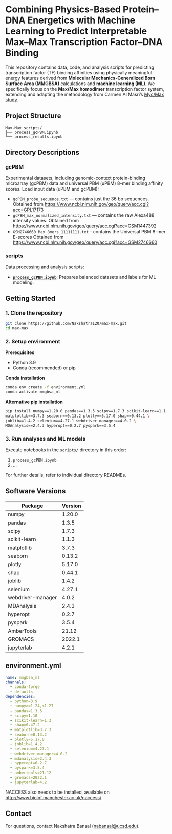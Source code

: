 # Combining Physics-Based Protein–DNA Energetics with Machine Learning to Predict Interpretable Max–Max Transcription Factor–DNA Binding

This repository contains data, code, and analysis scripts for predicting transcription factor (TF) binding affinities using physically meaningful energy features derived from **Molecular Mechanics-Generalized Born Surface Area (MMGBSA)** calculations and **machine learning (ML)**.
We specifically focus on the **Max/Max homodimer** transcription factor system, extending and adapting the methodology from Carmen Al Masri’s [Myc/Max study](https://github.com/calmasri7/ML-Protein-DNA-Binding-Affinity).

## Project Structure

```
Max-Max_scripts/
├── process_gcPBM.ipynb
└── process_results.ipynb
```

## Directory Descriptions

### gcPBM

Experimental datasets, including genomic-context protein-binding microarray (gcPBM) data and universal PBM (uPBM) 8-mer binding affinity scores.
Load input data (uPBM and gcPBM): 
- `gcPBM_probe_sequence.txt` — contains just the 36 bp sequences.
Obtained from https://www.ncbi.nlm.nih.gov/geo/query/acc.cgi?acc=GPL17173
- `gcPBM_max_normalized_intensity.txt` — contains the raw Alexa488 intensity values.
Obtained from https://www.ncbi.nlm.nih.gov/geo/query/acc.cgi?acc=GSM1447392
- `GSM2746660_Max_8mers_11111111.txt` - contains the Universal PBM 8-mer E-scores
Obtained from https://www.ncbi.nlm.nih.gov/geo/query/acc.cgi?acc=GSM2746660

### scripts

Data processing and analysis scripts:

* **[`process_gcPBM.ipynb`](scripts/process_gcPBM.ipynb)**: Prepares balanced datasets and labels for ML modeling.

## Getting Started

### 1. Clone the repository

```bash
git clone https://github.com/Nakshatra120/max-max.git
cd max-max
```

### 2. Setup environment

**Prerequisites**

* Python 3.9
* Conda (recommended) or pip

**Conda installation**

```bash
conda env create -f environment.yml
conda activate mmgbsa_ml
```

**Alternative pip installation**

```bash
pip install numpy==1.20.0 pandas==1.3.5 scipy==1.7.3 scikit-learn==1.1.3 \
matplotlib==3.7.3 seaborn==0.13.2 plotly==5.17.0 shap==0.44.1 \
joblib==1.4.2 selenium==4.27.1 webdriver-manager==4.0.2 \
MDAnalysis==2.4.3 hyperopt==0.2.7 pyspark==3.5.4
```

### 3. Run analyses and ML models

Execute notebooks in the `scripts/` directory in this order:

1. `process_gcPBM.ipynb`
2. ...

For further details, refer to individual directory READMEs.

## Software Versions

| Package           | Version |
| ----------------- | ------- |
| numpy             | 1.20.0  |
| pandas            | 1.3.5   |
| scipy             | 1.7.3   |
| scikit-learn      | 1.1.3   |
| matplotlib        | 3.7.3   |
| seaborn           | 0.13.2  |
| plotly            | 5.17.0  |
| shap              | 0.44.1  |
| joblib            | 1.4.2   |
| selenium          | 4.27.1  |
| webdriver-manager | 4.0.2   |
| MDAnalysis        | 2.4.3   |
| hyperopt          | 0.2.7   |
| pyspark           | 3.5.4   |
| AmberTools        | 21.12   |
| GROMACS           | 2022.1  |
| jupyterlab        | 4.2.1   |

## environment.yml

```yaml
name: mmgbsa_ml
channels:
  - conda-forge
  - defaults
dependencies:
  - python=3.9          
  - numpy>=1.24,<1.27  
  - pandas=1.3.5
  - scipy=1.10         
  - scikit-learn=1.3   
  - shap=0.47.2        
  - matplotlib=3.7.3
  - seaborn=0.13.2
  - plotly=5.17.0
  - joblib=1.4.2
  - selenium=4.27.1
  - webdriver-manager=4.0.2
  - mdanalysis=2.4.3
  - hyperopt=0.2.7
  - pyspark=3.5.4
  - ambertools=21.12
  - gromacs=2022.1
  - jupyterlab=4.2
```

NACCESS also needs to be installed, available on http://www.bioinf.manchester.ac.uk/naccess/

## Contact

For questions, contact Nakshatra Bansal ([nabansal@ucsd.edu](mailto:nabansal@ucsd.edu)).
